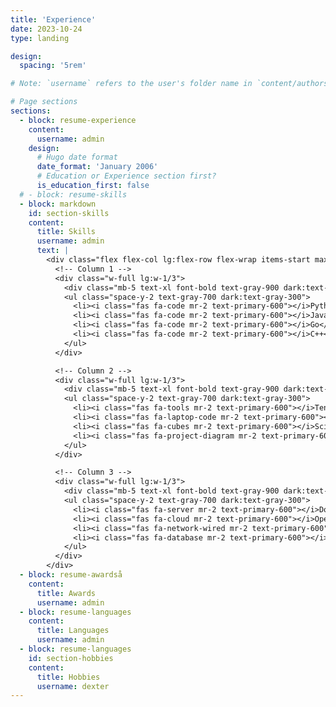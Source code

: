 ```yaml
---
title: 'Experience'
date: 2023-10-24
type: landing

design:
  spacing: '5rem'

# Note: `username` refers to the user's folder name in `content/authors/`

# Page sections
sections:
  - block: resume-experience
    content:
      username: admin
    design:
      # Hugo date format
      date_format: 'January 2006'
      # Education or Experience section first?
      is_education_first: false
  # - block: resume-skills
  - block: markdown
    id: section-skills
    content:
      title: Skills
      username: admin
      text: |
        <div class="flex flex-col lg:flex-row flex-wrap items-start max-w-prose mx-auto gap-3 px-6 md:px-0">
          <!-- Column 1 -->
          <div class="w-full lg:w-1/3">
            <div class="mb-5 text-xl font-bold text-gray-900 dark:text-white">Programming</div>
            <ul class="space-y-2 text-gray-700 dark:text-gray-300">
              <li><i class="fas fa-code mr-2 text-primary-600"></i>Python</li>
              <li><i class="fas fa-code mr-2 text-primary-600"></i>JavaScript</li>
              <li><i class="fas fa-code mr-2 text-primary-600"></i>Go</li>
              <li><i class="fas fa-code mr-2 text-primary-600"></i>C++</li>
            </ul>
          </div>

          <!-- Column 2 -->
          <div class="w-full lg:w-1/3">
            <div class="mb-5 text-xl font-bold text-gray-900 dark:text-white">Tools & Frameworks</div>
            <ul class="space-y-2 text-gray-700 dark:text-gray-300">
              <li><i class="fas fa-tools mr-2 text-primary-600"></i>TensorFlow</li>
              <li><i class="fas fa-laptop-code mr-2 text-primary-600"></i>PyTorch</li>
              <li><i class="fas fa-cubes mr-2 text-primary-600"></i>Scikit-learn</li>
              <li><i class="fas fa-project-diagram mr-2 text-primary-600"></i>Keras</li>
            </ul>
          </div>

          <!-- Column 3 -->
          <div class="w-full lg:w-1/3">
            <div class="mb-5 text-xl font-bold text-gray-900 dark:text-white">Infrastructure</div>
            <ul class="space-y-2 text-gray-700 dark:text-gray-300">
              <li><i class="fas fa-server mr-2 text-primary-600"></i>Docker</li>
              <li><i class="fas fa-cloud mr-2 text-primary-600"></i>OpenStack</li>
              <li><i class="fas fa-network-wired mr-2 text-primary-600"></i>Kubernetes</li>
              <li><i class="fas fa-database mr-2 text-primary-600"></i>PostgreSQL</li>
            </ul>
          </div>
        </div>
  - block: resume-awardså
    content:
      title: Awards
      username: admin
  - block: resume-languages
    content:
      title: Languages
      username: admin
  - block: resume-languages
    id: section-hobbies
    content:
      title: Hobbies
      username: dexter
---
```


